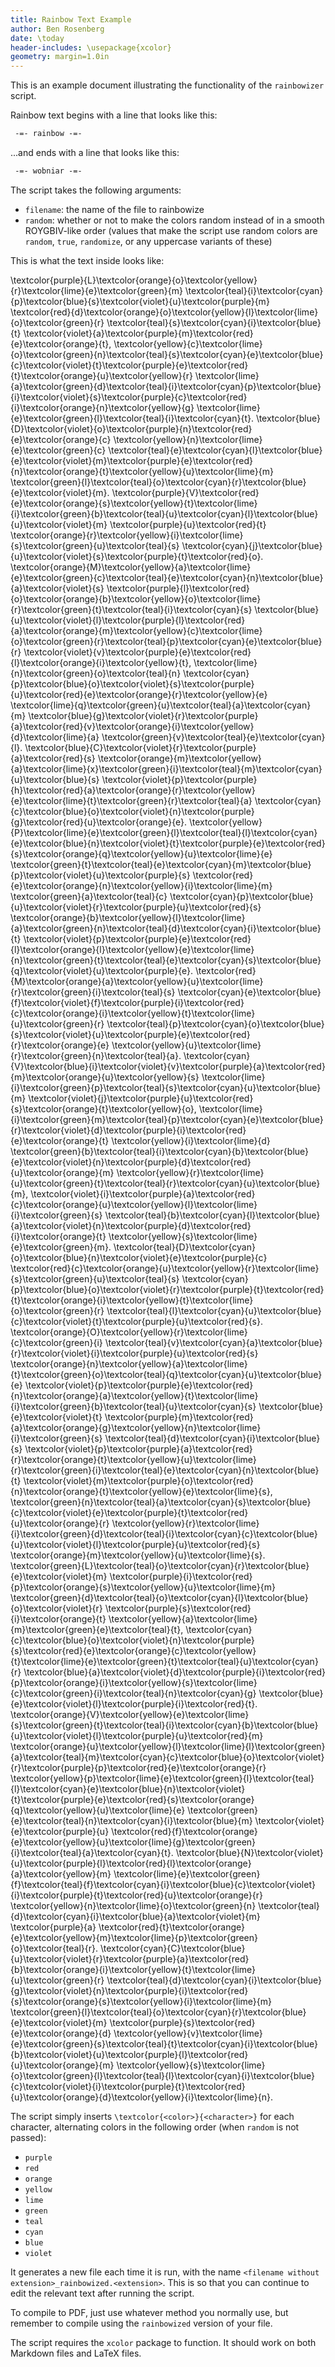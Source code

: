 ```yaml
---
title: Rainbow Text Example
author: Ben Rosenberg
date: \today
header-includes: \usepackage{xcolor}
geometry: margin=1.0in
---
```


This is an example document illustrating the functionality of the `rainbowizer` script. 

Rainbow text begins with a line that looks like this:

```markdown
 -=- rainbow -=-
```

...and ends with a line that looks like this:

```markdown
 -=- wobniar -=-
```

The script takes the following arguments:

 - `filename`: the name of the file to rainbowize
 - `random`: whether or not to make the colors random instead of in a smooth ROYGBIV-like order (values that make the script use random colors are `random`, `true`, `randomize`, or any uppercase variants of these)

This is what the text inside looks like:


\textcolor{purple}{L}\textcolor{orange}{o}\textcolor{yellow}{r}\textcolor{lime}{e}\textcolor{green}{m} \textcolor{teal}{i}\textcolor{cyan}{p}\textcolor{blue}{s}\textcolor{violet}{u}\textcolor{purple}{m} \textcolor{red}{d}\textcolor{orange}{o}\textcolor{yellow}{l}\textcolor{lime}{o}\textcolor{green}{r} \textcolor{teal}{s}\textcolor{cyan}{i}\textcolor{blue}{t} \textcolor{violet}{a}\textcolor{purple}{m}\textcolor{red}{e}\textcolor{orange}{t}, \textcolor{yellow}{c}\textcolor{lime}{o}\textcolor{green}{n}\textcolor{teal}{s}\textcolor{cyan}{e}\textcolor{blue}{c}\textcolor{violet}{t}\textcolor{purple}{e}\textcolor{red}{t}\textcolor{orange}{u}\textcolor{yellow}{r} \textcolor{lime}{a}\textcolor{green}{d}\textcolor{teal}{i}\textcolor{cyan}{p}\textcolor{blue}{i}\textcolor{violet}{s}\textcolor{purple}{c}\textcolor{red}{i}\textcolor{orange}{n}\textcolor{yellow}{g} \textcolor{lime}{e}\textcolor{green}{l}\textcolor{teal}{i}\textcolor{cyan}{t}. \textcolor{blue}{D}\textcolor{violet}{o}\textcolor{purple}{n}\textcolor{red}{e}\textcolor{orange}{c} \textcolor{yellow}{n}\textcolor{lime}{e}\textcolor{green}{c} \textcolor{teal}{e}\textcolor{cyan}{l}\textcolor{blue}{e}\textcolor{violet}{m}\textcolor{purple}{e}\textcolor{red}{n}\textcolor{orange}{t}\textcolor{yellow}{u}\textcolor{lime}{m} \textcolor{green}{l}\textcolor{teal}{o}\textcolor{cyan}{r}\textcolor{blue}{e}\textcolor{violet}{m}. \textcolor{purple}{V}\textcolor{red}{e}\textcolor{orange}{s}\textcolor{yellow}{t}\textcolor{lime}{i}\textcolor{green}{b}\textcolor{teal}{u}\textcolor{cyan}{l}\textcolor{blue}{u}\textcolor{violet}{m} \textcolor{purple}{u}\textcolor{red}{t} \textcolor{orange}{r}\textcolor{yellow}{i}\textcolor{lime}{s}\textcolor{green}{u}\textcolor{teal}{s} \textcolor{cyan}{j}\textcolor{blue}{u}\textcolor{violet}{s}\textcolor{purple}{t}\textcolor{red}{o}. \textcolor{orange}{M}\textcolor{yellow}{a}\textcolor{lime}{e}\textcolor{green}{c}\textcolor{teal}{e}\textcolor{cyan}{n}\textcolor{blue}{a}\textcolor{violet}{s} \textcolor{purple}{l}\textcolor{red}{o}\textcolor{orange}{b}\textcolor{yellow}{o}\textcolor{lime}{r}\textcolor{green}{t}\textcolor{teal}{i}\textcolor{cyan}{s} \textcolor{blue}{u}\textcolor{violet}{l}\textcolor{purple}{l}\textcolor{red}{a}\textcolor{orange}{m}\textcolor{yellow}{c}\textcolor{lime}{o}\textcolor{green}{r}\textcolor{teal}{p}\textcolor{cyan}{e}\textcolor{blue}{r} \textcolor{violet}{v}\textcolor{purple}{e}\textcolor{red}{l}\textcolor{orange}{i}\textcolor{yellow}{t}, \textcolor{lime}{n}\textcolor{green}{o}\textcolor{teal}{n} \textcolor{cyan}{p}\textcolor{blue}{o}\textcolor{violet}{s}\textcolor{purple}{u}\textcolor{red}{e}\textcolor{orange}{r}\textcolor{yellow}{e} \textcolor{lime}{q}\textcolor{green}{u}\textcolor{teal}{a}\textcolor{cyan}{m} \textcolor{blue}{g}\textcolor{violet}{r}\textcolor{purple}{a}\textcolor{red}{v}\textcolor{orange}{i}\textcolor{yellow}{d}\textcolor{lime}{a} \textcolor{green}{v}\textcolor{teal}{e}\textcolor{cyan}{l}. \textcolor{blue}{C}\textcolor{violet}{r}\textcolor{purple}{a}\textcolor{red}{s} \textcolor{orange}{m}\textcolor{yellow}{a}\textcolor{lime}{x}\textcolor{green}{i}\textcolor{teal}{m}\textcolor{cyan}{u}\textcolor{blue}{s} \textcolor{violet}{p}\textcolor{purple}{h}\textcolor{red}{a}\textcolor{orange}{r}\textcolor{yellow}{e}\textcolor{lime}{t}\textcolor{green}{r}\textcolor{teal}{a} \textcolor{cyan}{c}\textcolor{blue}{o}\textcolor{violet}{n}\textcolor{purple}{g}\textcolor{red}{u}\textcolor{orange}{e}. \textcolor{yellow}{P}\textcolor{lime}{e}\textcolor{green}{l}\textcolor{teal}{l}\textcolor{cyan}{e}\textcolor{blue}{n}\textcolor{violet}{t}\textcolor{purple}{e}\textcolor{red}{s}\textcolor{orange}{q}\textcolor{yellow}{u}\textcolor{lime}{e} \textcolor{green}{t}\textcolor{teal}{e}\textcolor{cyan}{m}\textcolor{blue}{p}\textcolor{violet}{u}\textcolor{purple}{s} \textcolor{red}{e}\textcolor{orange}{n}\textcolor{yellow}{i}\textcolor{lime}{m} \textcolor{green}{a}\textcolor{teal}{c} \textcolor{cyan}{p}\textcolor{blue}{u}\textcolor{violet}{r}\textcolor{purple}{u}\textcolor{red}{s} \textcolor{orange}{b}\textcolor{yellow}{l}\textcolor{lime}{a}\textcolor{green}{n}\textcolor{teal}{d}\textcolor{cyan}{i}\textcolor{blue}{t} \textcolor{violet}{p}\textcolor{purple}{e}\textcolor{red}{l}\textcolor{orange}{l}\textcolor{yellow}{e}\textcolor{lime}{n}\textcolor{green}{t}\textcolor{teal}{e}\textcolor{cyan}{s}\textcolor{blue}{q}\textcolor{violet}{u}\textcolor{purple}{e}. \textcolor{red}{M}\textcolor{orange}{a}\textcolor{yellow}{u}\textcolor{lime}{r}\textcolor{green}{i}\textcolor{teal}{s} \textcolor{cyan}{e}\textcolor{blue}{f}\textcolor{violet}{f}\textcolor{purple}{i}\textcolor{red}{c}\textcolor{orange}{i}\textcolor{yellow}{t}\textcolor{lime}{u}\textcolor{green}{r} \textcolor{teal}{p}\textcolor{cyan}{o}\textcolor{blue}{s}\textcolor{violet}{u}\textcolor{purple}{e}\textcolor{red}{r}\textcolor{orange}{e} \textcolor{yellow}{u}\textcolor{lime}{r}\textcolor{green}{n}\textcolor{teal}{a}. \textcolor{cyan}{V}\textcolor{blue}{i}\textcolor{violet}{v}\textcolor{purple}{a}\textcolor{red}{m}\textcolor{orange}{u}\textcolor{yellow}{s} \textcolor{lime}{i}\textcolor{green}{p}\textcolor{teal}{s}\textcolor{cyan}{u}\textcolor{blue}{m} \textcolor{violet}{j}\textcolor{purple}{u}\textcolor{red}{s}\textcolor{orange}{t}\textcolor{yellow}{o}, \textcolor{lime}{i}\textcolor{green}{m}\textcolor{teal}{p}\textcolor{cyan}{e}\textcolor{blue}{r}\textcolor{violet}{d}\textcolor{purple}{i}\textcolor{red}{e}\textcolor{orange}{t} \textcolor{yellow}{i}\textcolor{lime}{d} \textcolor{green}{b}\textcolor{teal}{i}\textcolor{cyan}{b}\textcolor{blue}{e}\textcolor{violet}{n}\textcolor{purple}{d}\textcolor{red}{u}\textcolor{orange}{m} \textcolor{yellow}{r}\textcolor{lime}{u}\textcolor{green}{t}\textcolor{teal}{r}\textcolor{cyan}{u}\textcolor{blue}{m}, \textcolor{violet}{i}\textcolor{purple}{a}\textcolor{red}{c}\textcolor{orange}{u}\textcolor{yellow}{l}\textcolor{lime}{i}\textcolor{green}{s} \textcolor{teal}{b}\textcolor{cyan}{l}\textcolor{blue}{a}\textcolor{violet}{n}\textcolor{purple}{d}\textcolor{red}{i}\textcolor{orange}{t} \textcolor{yellow}{s}\textcolor{lime}{e}\textcolor{green}{m}. \textcolor{teal}{D}\textcolor{cyan}{o}\textcolor{blue}{n}\textcolor{violet}{e}\textcolor{purple}{c} \textcolor{red}{c}\textcolor{orange}{u}\textcolor{yellow}{r}\textcolor{lime}{s}\textcolor{green}{u}\textcolor{teal}{s} \textcolor{cyan}{p}\textcolor{blue}{o}\textcolor{violet}{r}\textcolor{purple}{t}\textcolor{red}{t}\textcolor{orange}{i}\textcolor{yellow}{t}\textcolor{lime}{o}\textcolor{green}{r} \textcolor{teal}{l}\textcolor{cyan}{u}\textcolor{blue}{c}\textcolor{violet}{t}\textcolor{purple}{u}\textcolor{red}{s}. \textcolor{orange}{O}\textcolor{yellow}{r}\textcolor{lime}{c}\textcolor{green}{i} \textcolor{teal}{v}\textcolor{cyan}{a}\textcolor{blue}{r}\textcolor{violet}{i}\textcolor{purple}{u}\textcolor{red}{s} \textcolor{orange}{n}\textcolor{yellow}{a}\textcolor{lime}{t}\textcolor{green}{o}\textcolor{teal}{q}\textcolor{cyan}{u}\textcolor{blue}{e} \textcolor{violet}{p}\textcolor{purple}{e}\textcolor{red}{n}\textcolor{orange}{a}\textcolor{yellow}{t}\textcolor{lime}{i}\textcolor{green}{b}\textcolor{teal}{u}\textcolor{cyan}{s} \textcolor{blue}{e}\textcolor{violet}{t} \textcolor{purple}{m}\textcolor{red}{a}\textcolor{orange}{g}\textcolor{yellow}{n}\textcolor{lime}{i}\textcolor{green}{s} \textcolor{teal}{d}\textcolor{cyan}{i}\textcolor{blue}{s} \textcolor{violet}{p}\textcolor{purple}{a}\textcolor{red}{r}\textcolor{orange}{t}\textcolor{yellow}{u}\textcolor{lime}{r}\textcolor{green}{i}\textcolor{teal}{e}\textcolor{cyan}{n}\textcolor{blue}{t} \textcolor{violet}{m}\textcolor{purple}{o}\textcolor{red}{n}\textcolor{orange}{t}\textcolor{yellow}{e}\textcolor{lime}{s}, \textcolor{green}{n}\textcolor{teal}{a}\textcolor{cyan}{s}\textcolor{blue}{c}\textcolor{violet}{e}\textcolor{purple}{t}\textcolor{red}{u}\textcolor{orange}{r} \textcolor{yellow}{r}\textcolor{lime}{i}\textcolor{green}{d}\textcolor{teal}{i}\textcolor{cyan}{c}\textcolor{blue}{u}\textcolor{violet}{l}\textcolor{purple}{u}\textcolor{red}{s} \textcolor{orange}{m}\textcolor{yellow}{u}\textcolor{lime}{s}. \textcolor{green}{L}\textcolor{teal}{o}\textcolor{cyan}{r}\textcolor{blue}{e}\textcolor{violet}{m} \textcolor{purple}{i}\textcolor{red}{p}\textcolor{orange}{s}\textcolor{yellow}{u}\textcolor{lime}{m} \textcolor{green}{d}\textcolor{teal}{o}\textcolor{cyan}{l}\textcolor{blue}{o}\textcolor{violet}{r} \textcolor{purple}{s}\textcolor{red}{i}\textcolor{orange}{t} \textcolor{yellow}{a}\textcolor{lime}{m}\textcolor{green}{e}\textcolor{teal}{t}, \textcolor{cyan}{c}\textcolor{blue}{o}\textcolor{violet}{n}\textcolor{purple}{s}\textcolor{red}{e}\textcolor{orange}{c}\textcolor{yellow}{t}\textcolor{lime}{e}\textcolor{green}{t}\textcolor{teal}{u}\textcolor{cyan}{r} \textcolor{blue}{a}\textcolor{violet}{d}\textcolor{purple}{i}\textcolor{red}{p}\textcolor{orange}{i}\textcolor{yellow}{s}\textcolor{lime}{c}\textcolor{green}{i}\textcolor{teal}{n}\textcolor{cyan}{g} \textcolor{blue}{e}\textcolor{violet}{l}\textcolor{purple}{i}\textcolor{red}{t}. \textcolor{orange}{V}\textcolor{yellow}{e}\textcolor{lime}{s}\textcolor{green}{t}\textcolor{teal}{i}\textcolor{cyan}{b}\textcolor{blue}{u}\textcolor{violet}{l}\textcolor{purple}{u}\textcolor{red}{m} \textcolor{orange}{u}\textcolor{yellow}{l}\textcolor{lime}{l}\textcolor{green}{a}\textcolor{teal}{m}\textcolor{cyan}{c}\textcolor{blue}{o}\textcolor{violet}{r}\textcolor{purple}{p}\textcolor{red}{e}\textcolor{orange}{r} \textcolor{yellow}{p}\textcolor{lime}{e}\textcolor{green}{l}\textcolor{teal}{l}\textcolor{cyan}{e}\textcolor{blue}{n}\textcolor{violet}{t}\textcolor{purple}{e}\textcolor{red}{s}\textcolor{orange}{q}\textcolor{yellow}{u}\textcolor{lime}{e} \textcolor{green}{e}\textcolor{teal}{n}\textcolor{cyan}{i}\textcolor{blue}{m} \textcolor{violet}{e}\textcolor{purple}{u} \textcolor{red}{f}\textcolor{orange}{e}\textcolor{yellow}{u}\textcolor{lime}{g}\textcolor{green}{i}\textcolor{teal}{a}\textcolor{cyan}{t}. \textcolor{blue}{N}\textcolor{violet}{u}\textcolor{purple}{l}\textcolor{red}{l}\textcolor{orange}{a}\textcolor{yellow}{m} \textcolor{lime}{e}\textcolor{green}{f}\textcolor{teal}{f}\textcolor{cyan}{i}\textcolor{blue}{c}\textcolor{violet}{i}\textcolor{purple}{t}\textcolor{red}{u}\textcolor{orange}{r} \textcolor{yellow}{n}\textcolor{lime}{o}\textcolor{green}{n} \textcolor{teal}{d}\textcolor{cyan}{i}\textcolor{blue}{a}\textcolor{violet}{m} \textcolor{purple}{a} \textcolor{red}{t}\textcolor{orange}{e}\textcolor{yellow}{m}\textcolor{lime}{p}\textcolor{green}{o}\textcolor{teal}{r}. \textcolor{cyan}{C}\textcolor{blue}{u}\textcolor{violet}{r}\textcolor{purple}{a}\textcolor{red}{b}\textcolor{orange}{i}\textcolor{yellow}{t}\textcolor{lime}{u}\textcolor{green}{r} \textcolor{teal}{d}\textcolor{cyan}{i}\textcolor{blue}{g}\textcolor{violet}{n}\textcolor{purple}{i}\textcolor{red}{s}\textcolor{orange}{s}\textcolor{yellow}{i}\textcolor{lime}{m} \textcolor{green}{l}\textcolor{teal}{o}\textcolor{cyan}{r}\textcolor{blue}{e}\textcolor{violet}{m} \textcolor{purple}{s}\textcolor{red}{e}\textcolor{orange}{d} \textcolor{yellow}{v}\textcolor{lime}{e}\textcolor{green}{s}\textcolor{teal}{t}\textcolor{cyan}{i}\textcolor{blue}{b}\textcolor{violet}{u}\textcolor{purple}{l}\textcolor{red}{u}\textcolor{orange}{m} \textcolor{yellow}{s}\textcolor{lime}{o}\textcolor{green}{l}\textcolor{teal}{l}\textcolor{cyan}{i}\textcolor{blue}{c}\textcolor{violet}{i}\textcolor{purple}{t}\textcolor{red}{u}\textcolor{orange}{d}\textcolor{yellow}{i}\textcolor{lime}{n}.



The script simply inserts `\textcolor{<color>}{<character>}` for each character, alternating colors in the following order (when `random` is not passed):

 - `purple`
 - `red`
 - `orange`
 - `yellow`
 - `lime`
 - `green`
 - `teal`
 - `cyan`
 - `blue`
 - `violet`

It generates a new file each time it is run, with the name `<filename without extension>_rainbowized.<extension>`. This is so that you can continue to edit the relevant text after running the script. 

To compile to PDF, just use whatever method you normally use, but remember to compile using the `rainbowized` version of your file.

The script requires the `xcolor` package to function. It should work on both Markdown files and LaTeX files.